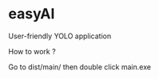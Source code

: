# easyAI
User-friendly YOLO application


How to work ?

Go to dist/main/ then double click main.exe

